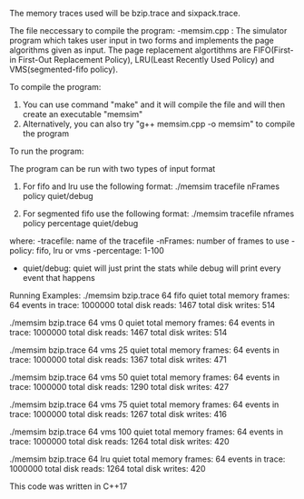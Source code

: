The memory traces used will be bzip.trace and sixpack.trace.

The file neccessary to compile the program:
-memsim.cpp : The simulator program which takes user input in two forms and implements the page algorithms given as input.
The page replacement algortithms are FIFO(First-in First-Out Replacement Policy), LRU(Least Recently Used Policy) and VMS(segmented-fifo policy).

To compile the program:
1. You can use command "make" and it will compile the file and will then create an executable "memsim"
2. Alternatively, you can also try "g++ memsim.cpp -o memsim" to compile the program

To run the program:

The program can be run with two types of input format
1. For fifo and lru use the following format:
./memsim tracefile nFrames policy quiet/debug

2. For segmented fifo use the following format:
./memsim tracefile nframes policy percentage quiet/debug

where:
-tracefile: name of the tracefile
-nFrames: number of frames to use
-policy: fifo, lru or vms
-percentage: 1-100
- quiet/debug: quiet will just print the stats while debug will print every event that happens

Running Examples:
./memsim bzip.trace 64 fifo quiet
total memory frames: 64
events in trace: 1000000
total disk reads: 1467
total disk writes: 514

./memsim bzip.trace 64 vms 0 quiet
total memory frames: 64
events in trace: 1000000
total disk reads: 1467
total disk writes: 514

./memsim bzip.trace 64 vms 25 quiet
total memory frames: 64
events in trace: 1000000
total disk reads: 1367
total disk writes: 471

./memsim bzip.trace 64 vms 50 quiet
total memory frames: 64
events in trace: 1000000
total disk reads: 1290
total disk writes: 427

./memsim bzip.trace 64 vms 75 quiet
total memory frames: 64
events in trace: 1000000
total disk reads: 1267
total disk writes: 416

./memsim bzip.trace 64 vms 100 quiet
total memory frames: 64
events in trace: 1000000
total disk reads: 1264
total disk writes: 420

./memsim bzip.trace 64 lru quiet
total memory frames: 64
events in trace: 1000000
total disk reads: 1264
total disk writes: 420

This code was written in C++17

